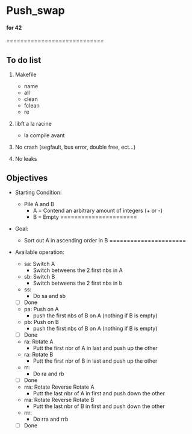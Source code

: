 # Push_swap
#### for 42 

============================
##	To do list

1.	Makefile
	- name
	- all
	- clean
	- fclean
	- re

2.	libft a la racine
	- la compile avant

3.	No crash (segfault, bus error, double free, ect...)

4.	No leaks

##	Objectives

-	Starting Condition:
	- Pile A and B
	  -	A = Contend an arbitrary amount of integers (+ or -)
	  -	B = Empty
======================
-	Goal:
	- Sort out A in ascending order in B
======================
-	Available operation:
	- sa: Switch A
	  -	Switch betweens the 2 first nbs in A
	- sb: Switch B
	  -	Switch betweens the 2 first nbs in b
	- ss:
	  -	Do sa and sb

	- [ ] Done

	- pa: Push on A
	  -	push the first nbs of B on A
	  		(nothing if B is empty)
	- pb: Push on B
	  -	push the first nbs of B on A
	  		(nothing if B is empty)

	- [ ] Done

	- ra: Rotate A
	  -	Putt the first nbr of A in last and push up the other
	- ra: Rotate B
	  -	Putt the first nbr of B in last and push up the other
	- rr:
	  -	Do ra and rb

	- [ ] Done

	- rra: Rotate Reverse Rotate A
	  -	Putt the last nbr of A in first and push down the other
	- rra: Rotate Reverse Rotate B
	  -	Putt the last nbr of B in first and push down the other
	- rrr:
	  -	Do rra and rrb

	- [ ] Done
